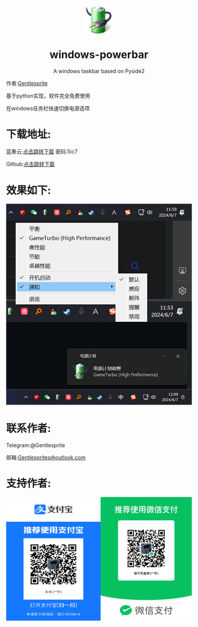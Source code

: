 <p align="center">
  <img width="15%" align="center" src="https://github.com/Gentlesprite/windows-powerbar/blob/main/res/powerbarlogo.png" alt="logo">
</p>
  <h1 align="center">
  windows-powerbar
</h1>
<p align="center">
  A windows taskbar based on Pyside2
</p>


作者:[Gentlesprite](https://github.com/Gentlesprite)

基于python实现，软件完全免费使用


在windows任务栏快速切换电源选项

# 下载地址:
蓝奏云:[点击跳转下载](https://wwm.lanzn.com/b0foivjib) 密码:5ic7

Github:[点击跳转下载](https://github.com/Gentlesprite/Windows-PowerBar/releases)

# 效果如下:

![image](https://github.com/Gentlesprite/windows-powerbar/blob/main/res/show.png)

# 联系作者:
  Telegram:@Gentlesprite
  
  邮箱:Gentlesprites@outlook.com

# 支持作者:

![image](https://github.com/Gentlesprite/windows-powerbar/blob/main/res/pay.png)

